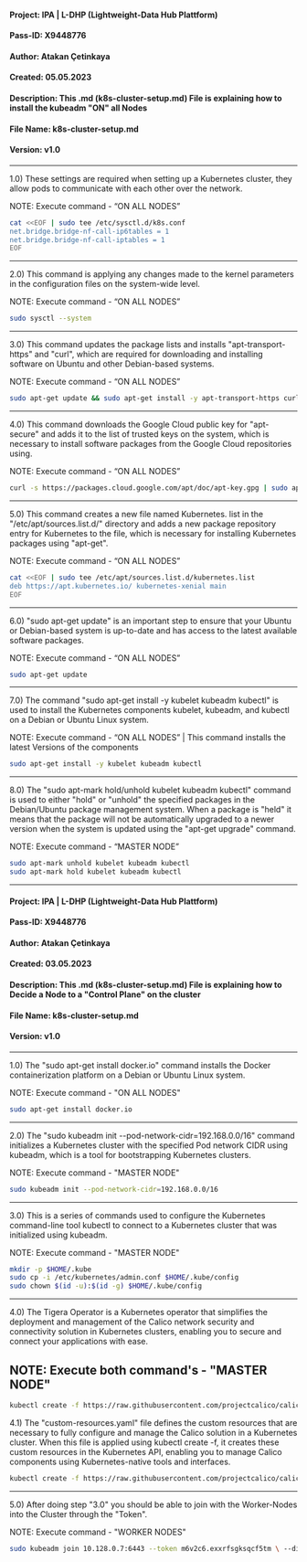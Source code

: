 #### Project: IPA | L-DHP (Lightweight-Data Hub Plattform)

#### Pass-ID: X9448776

#### Author: Atakan Çetinkaya

#### Created: 05.05.2023

#### Description: This .md (k8s-cluster-setup.md) File is explaining how to install the kubeadm "ON" all Nodes

#### File Name: k8s-cluster-setup.md

#### Version: v1.0

---

1.0) These settings are required when setting up a Kubernetes cluster, they allow pods to communicate with each other over the network.

NOTE: Execute command - “ON ALL NODES”

```sh
cat <<EOF | sudo tee /etc/sysctl.d/k8s.conf
net.bridge.bridge-nf-call-ip6tables = 1
net.bridge.bridge-nf-call-iptables = 1
EOF
```

---

2.0) This command is applying any changes made to the kernel parameters in the configuration files on the system-wide level.

NOTE: Execute command - “ON ALL NODES”

```sh
sudo sysctl --system
```

---

3.0) This command updates the package lists and installs "apt-transport-https" and "curl", which are required for downloading and installing software on Ubuntu and other Debian-based systems.

NOTE: Execute command - “ON ALL NODES”

```sh
sudo apt-get update && sudo apt-get install -y apt-transport-https curl
```

---

4.0) This command downloads the Google Cloud public key for "apt-secure" and adds it to the list of trusted keys on the system, which is
necessary to install software packages from the Google Cloud repositories using.

NOTE: Execute command - “ON ALL NODES”

```sh
curl -s https://packages.cloud.google.com/apt/doc/apt-key.gpg | sudo apt-key add -
```

---

5.0) This command creates a new file named Kubernetes. list in the "/etc/apt/sources.list.d/" directory and adds a new package repository entry for Kubernetes to the file, which is necessary for installing Kubernetes packages using "apt-get".

NOTE: Execute command - “ON ALL NODES”

```sh
cat <<EOF | sudo tee /etc/apt/sources.list.d/kubernetes.list
deb https://apt.kubernetes.io/ kubernetes-xenial main
EOF
```

---

6.0) "sudo apt-get update" is an important step to ensure that your Ubuntu or Debian-based system is up-to-date and has access to the latest
available software packages.

NOTE: Execute command - “ON ALL NODES”

```sh
sudo apt-get update
```

---

7.0) The command "sudo apt-get install -y kubelet kubeadm kubectl" is used to install the Kubernetes components kubelet, kubeadm, and kubectl on a Debian or Ubuntu Linux system.

NOTE: Execute command - “ON ALL NODES” | This command installs the latest Versions of the components

```sh
sudo apt-get install -y kubelet kubeadm kubectl
```

---

8.0) The "sudo apt-mark hold/unhold kubelet kubeadm kubectl" command is used to either "hold" or "unhold" the specified packages in the
Debian/Ubuntu package management system. When a package is "held" it means that the package will not be automatically upgraded to a
newer version when the system is updated using the "apt-get upgrade" command.

NOTE: Execute command - “MASTER NODE”

```sh
sudo apt-mark unhold kubelet kubeadm kubectl
sudo apt-mark hold kubelet kubeadm kubectl
```

---

#### Project: IPA | L-DHP (Lightweight-Data Hub Plattform)

#### Pass-ID: X9448776

#### Author: Atakan Çetinkaya

#### Created: 03.05.2023

#### Description: This .md (k8s-cluster-setup.md) File is explaining how to Decide a Node to a "Control Plane" on the cluster

#### File Name: k8s-cluster-setup.md

#### Version: v1.0

---

1.0) The "sudo apt-get install docker.io" command installs the Docker containerization platform on a Debian or Ubuntu Linux system.

NOTE: Execute command - "ON ALL NODES"

```sh
sudo apt-get install docker.io
```

---

2.0) The "sudo kubeadm init --pod-network-cidr=192.168.0.0/16" command initializes a Kubernetes cluster with the specified Pod network
CIDR using kubeadm, which is a tool for bootstrapping Kubernetes clusters.

NOTE: Execute command - "MASTER NODE"

```sh
sudo kubeadm init --pod-network-cidr=192.168.0.0/16
```

---

3.0) This is a series of commands used to configure the Kubernetes command-line tool kubectl to connect to a Kubernetes cluster that was
initialized using kubeadm.

NOTE: Execute command - "MASTER NODE"

```sh
mkdir -p $HOME/.kube
sudo cp -i /etc/kubernetes/admin.conf $HOME/.kube/config
sudo chown $(id -u):$(id -g) $HOME/.kube/config
```

---

4.0) The Tigera Operator is a Kubernetes operator that simplifies the deployment and management of the Calico network security and
connectivity solution in Kubernetes clusters, enabling you to secure and connect your applications with ease.

## NOTE: Execute both command's - "MASTER NODE"

```sh
kubectl create -f https://raw.githubusercontent.com/projectcalico/calico/v3.25.1/manifests/tigera-operator.yaml
```

4.1) The "custom-resources.yaml" file defines the custom resources that are necessary to fully configure and manage the Calico solution in a Kubernetes cluster. When this file is applied using kubectl create -f, it creates these custom resources in the Kubernetes API, enabling you to manage Calico components using Kubernetes-native tools and interfaces.

```sh
kubectl create -f https://raw.githubusercontent.com/projectcalico/calico/v3.25.1/manifests/custom-resources.yaml
```

---

5.0) After doing step "3.0" you should be able to join with the Worker-Nodes into the Cluster through the "Token".

NOTE: Execute command - "WORKER NODES"

```sh
sudo kubeadm join 10.128.0.7:6443 --token m6v2c6.exxrfsgksqcf5tm \ --discovery-token-ca-cert-hash sha256:4890227f4cefd1cffd7dae7430ba1882c106086eaf3ccbd05c665afeb356f
```
